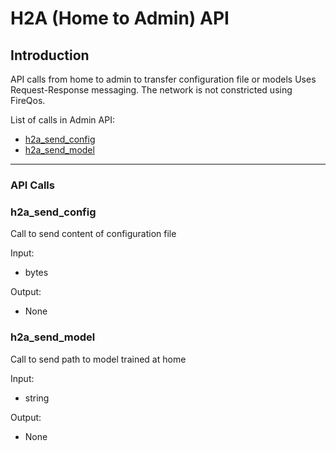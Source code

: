 <!--
SPDX-FileCopyrightText: 2022 Carnegie Mellon University <satya-group@lists.andrew.cmu.edu>

SPDX-License-Identifier: GPL-2.0-only
-->


# H2A (Home to Admin) API

## Introduction

API calls from home to admin to transfer configuration file or models
Uses Request-Response messaging. The network is not constricted using FireQos.

List of calls in Admin API:
*   [h2a_send_config](#h2a_send_config)
*   [h2a_send_model](#h2a_send_model)
* * *

### API Calls

### **h2a_send_config**

Call to send content of configuration file

Input:

*  bytes 

Output:

*   None   

### **h2a_send_model**

Call to send path to model trained at home

Input:

*  string 

Output:

*   None   
